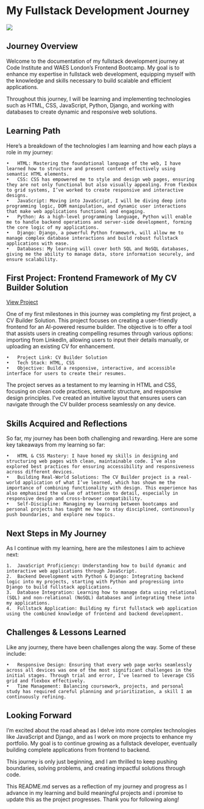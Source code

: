 # My Fullstack Development Journey

<img src="md-images/fullstack.jpg">

## Journey Overview

Welcome to the documentation of my fullstack development journey at Code Institute and WAES London’s Frontend Bootcamp. My goal is to enhance my expertise in fullstack web development, equipping myself with the knowledge and skills necessary to build scalable and efficient applications.

Throughout this journey, I will be learning and implementing technologies such as HTML, CSS, JavaScript, Python, Django, and working with databases to create dynamic and responsive web solutions.

## Learning Path

Here’s a breakdown of the technologies I am learning and how each plays a role in my journey:

    •	HTML: Mastering the foundational language of the web, I have learned how to structure and present content effectively using semantic HTML elements.
    •	CSS: CSS has empowered me to style and design web pages, ensuring they are not only functional but also visually appealing. From flexbox to grid systems, I’ve worked to create responsive and interactive designs.
    •	JavaScript: Moving into JavaScript, I will be diving deep into programming logic, DOM manipulation, and dynamic user interactions that make web applications functional and engaging.
    •	Python: As a high-level programming language, Python will enable me to handle backend operations and server-side development, forming the core logic of my applications.
    •	Django: Django, a powerful Python framework, will allow me to manage complex database interactions and build robust fullstack applications with ease.
    •	Databases: My learning will cover both SQL and NoSQL databases, giving me the ability to manage data, store information securely, and ensure scalability.

## First Project: Frontend Framework of My CV Builder Solution

[View Project](https://mikeadex.github.io/full-stack-projects/Project-1-HTML-CSS/index.html)

One of my first milestones in this journey was completing my first project, a CV Builder Solution. This project focuses on creating a user-friendly frontend for an AI-powered resume builder. The objective is to offer a tool that assists users in creating compelling resumes through various options: importing from LinkedIn, allowing users to input their details manually, or uploading an existing CV for enhancement.

    •	Project Link: CV Builder Solution
    •	Tech Stack: HTML, CSS
    •	Objective: Build a responsive, interactive, and accessible interface for users to create their resumes.

The project serves as a testament to my learning in HTML and CSS, focusing on clean code practices, semantic structure, and responsive design principles. I’ve created an intuitive layout that ensures users can navigate through the CV builder process seamlessly on any device.

## Skills Acquired and Reflections

So far, my journey has been both challenging and rewarding. Here are some key takeaways from my learning so far:

    •	HTML & CSS Mastery: I have honed my skills in designing and structuring web pages with clean, maintainable code. I’ve also explored best practices for ensuring accessibility and responsiveness across different devices.
    •	Building Real-World Solutions: The CV Builder project is a real-world application of what I’ve learned, which has shown me the importance of combining functionality with design. This experience has also emphasized the value of attention to detail, especially in responsive design and cross-browser compatibility.
    •	Self-Discipline: Managing my learning between bootcamps and personal projects has taught me how to stay disciplined, continuously push boundaries, and explore new topics.

## Next Steps in My Journey

As I continue with my learning, here are the milestones I aim to achieve next:

    1.	JavaScript Proficiency: Understanding how to build dynamic and interactive web applications through JavaScript.
    2.	Backend Development with Python & Django: Integrating backend logic into my projects, starting with Python and progressing into Django to build fullstack applications.
    3.	Database Integration: Learning how to manage data using relational (SQL) and non-relational (NoSQL) databases and integrating these into my applications.
    4.	Fullstack Application: Building my first fullstack web application using the combined knowledge of frontend and backend development.

## Challenges & Lessons Learned

Like any journey, there have been challenges along the way. Some of these include:

    •	Responsive Design: Ensuring that every web page works seamlessly across all devices was one of the most significant challenges in the initial stages. Through trial and error, I’ve learned to leverage CSS grid and flexbox effectively.
    •	Time Management: Balancing coursework, projects, and personal study has required careful planning and prioritization, a skill I am continuously refining.

## Looking Forward

I’m excited about the road ahead as I delve into more complex technologies like JavaScript and Django, and as I work on more projects to enhance my portfolio. My goal is to continue growing as a fullstack developer, eventually building complete applications from frontend to backend.

This journey is only just beginning, and I am thrilled to keep pushing boundaries, solving problems, and creating impactful solutions through code.

This README.md serves as a reflection of my journey and progress as I advance in my learning and build meaningful projects and i promise to update this as the project progresses. Thank you for following along!
